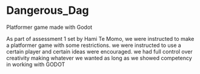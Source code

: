 # Dangerous_Dag
Platformer game made with Godot

As part of assessment 1 set by Hami Te Momo, we were instructed
to make a platformer game with some restrictions.
we were instructed to use a certain player and certain ideas were encouraged.
we had full control over creativity making whatever we wanted as long as we showed competency in working with GODOT
